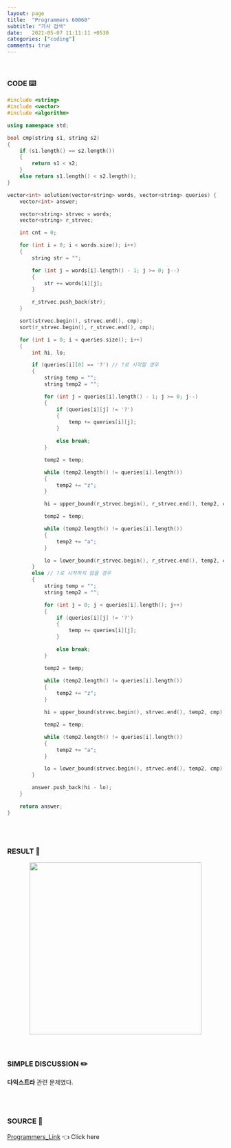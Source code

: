 ```yaml
---
layout: page
title:  "Programmers 60060"
subtitle: "가사 검색"
date:   2021-05-07 11:11:11 +0530
categories: ["coding"]
comments: true
---
```


<br>

### CODE ⌨️

```c++
#include <string>
#include <vector>
#include <algorithm>

using namespace std;

bool cmp(string s1, string s2)
{
    if (s1.length() == s2.length())
    {
        return s1 < s2;
    }
    else return s1.length() < s2.length();
}

vector<int> solution(vector<string> words, vector<string> queries) {
    vector<int> answer;

    vector<string> strvec = words;
    vector<string> r_strvec;

    int cnt = 0;

    for (int i = 0; i < words.size(); i++)
    {
        string str = "";

        for (int j = words[i].length() - 1; j >= 0; j--)
        {
            str += words[i][j];
        }

        r_strvec.push_back(str);
    }

    sort(strvec.begin(), strvec.end(), cmp);
    sort(r_strvec.begin(), r_strvec.end(), cmp);

    for (int i = 0; i < queries.size(); i++)
    {
        int hi, lo;

        if (queries[i][0] == '?') // ?로 시작할 경우
        {
            string temp = "";
            string temp2 = "";

            for (int j = queries[i].length() - 1; j >= 0; j--)
            {
                if (queries[i][j] != '?')
                {
                    temp += queries[i][j];
                }

                else break;
            }

            temp2 = temp;

            while (temp2.length() != queries[i].length())
            {
                temp2 += "z";
            }

            hi = upper_bound(r_strvec.begin(), r_strvec.end(), temp2, cmp) - r_strvec.begin();

            temp2 = temp;

            while (temp2.length() != queries[i].length())
            {
                temp2 += "a";
            }

            lo = lower_bound(r_strvec.begin(), r_strvec.end(), temp2, cmp) - r_strvec.begin();
        }
        else // ?로 시작하지 않을 경우
        {
            string temp = "";
            string temp2 = "";

            for (int j = 0; j < queries[i].length(); j++)
            {
                if (queries[i][j] != '?')
                {
                    temp += queries[i][j];
                }

                else break;
            }

            temp2 = temp;

            while (temp2.length() != queries[i].length())
            {
                temp2 += "z";
            }

            hi = upper_bound(strvec.begin(), strvec.end(), temp2, cmp) - strvec.begin();

            temp2 = temp;

            while (temp2.length() != queries[i].length())
            {
                temp2 += "a";
            }

            lo = lower_bound(strvec.begin(), strvec.end(), temp2, cmp) - strvec.begin();
        }

        answer.push_back(hi - lo);
    }

    return answer;
}
```  

<br>
<br>

### RESULT 💛

<img src="{{ '/assets/programmers/p60060r.jpg' }}" style="width: 400px; height: auto; margin-left: auto; margin-right: auto; display: block;">  

<br>
<br>

### SIMPLE DISCUSSION ✏️

**다익스트라** 관련 문제였다.  

<br>
<br>

### SOURCE 💎

[Programmers_Link][link] 👈 Click here  

<br>
<br>
<br>

<script src="https://utteranc.es/client.js"
        repo="DCherish/DCherish.github.io"
        issue-term="pathname"
        theme="boxy-light"
        crossorigin="anonymous"
        async>
</script>

[link]: https://programmers.co.kr/learn/courses/30/lessons/60060